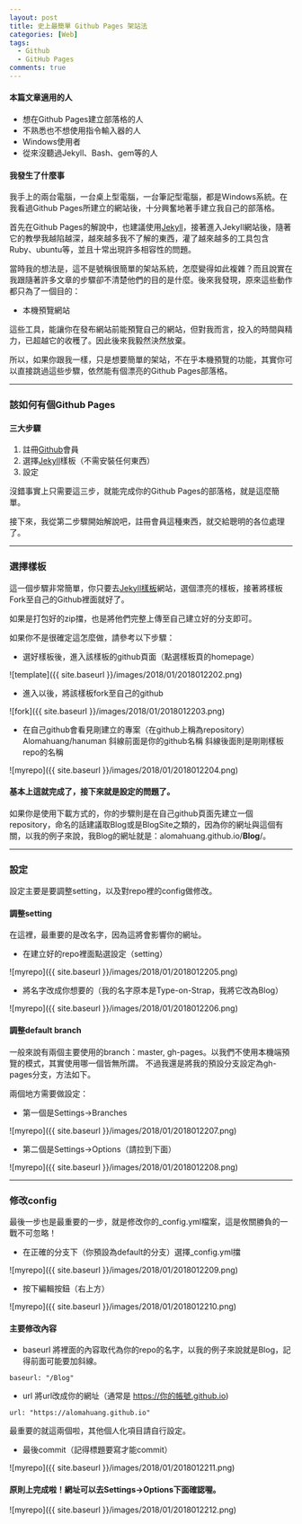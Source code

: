 ```yaml
---
layout: post
title: 史上最簡單 Github Pages 架站法
categories: [Web]
tags: 
  - Github
  - GitHub Pages
comments: true
---
```


#### 本篇文章適用的人
* 想在Github Pages建立部落格的人
* 不熟悉也不想使用指令輸入器的人
* Windows使用者
* 從來沒聽過Jekyll、Bash、gem等的人

#### 我發生了什麼事
我手上的兩台電腦，一台桌上型電腦，一台筆記型電腦，都是Windows系統。在我看過Github Pages所建立的網站後，十分興奮地著手建立我自己的部落格。  

首先在Github Pages的解說中，也建議使用[Jekyll](http://jekyllcn.com/)，接著進入Jekyll網站後，隨著它的教學我越陷越深，越來越多我不了解的東西，灌了越來越多的工具包含Ruby、ubuntu等，並且十常出現許多相容性的問題。  

當時我的想法是，這不是號稱很簡單的架站系統，怎麼變得如此複雜？而且說實在我跟隨著許多文章的步驟卻不清楚他們的目的是什麼。後來我發現，原來這些動作都只為了一個目的：  
* 本機預覽網站


這些工具，能讓你在發布網站前能預覽自己的網站，但對我而言，投入的時間與精力，已超越它的收穫了。因此後來我毅然決然放棄。  

所以，如果你跟我一樣，只是想要簡單的架站，不在乎本機預覽的功能，其實你可以直接跳過這些步驟，依然能有個漂亮的Github Pages部落格。

---
### 該如何有個Github Pages

#### 三大步驟
1. 註冊[Github](https://github.com/join?source=header-home)會員
2. 選擇[Jekyll](http://jekyllthemes.org/)樣板（不需安裝任何東西）
3. 設定

沒錯事實上只需要這三步，就能完成你的Github Pages的部落格，就是這麼簡單。

接下來，我從第二步驟開始解說吧，註冊會員這種東西，就交給聰明的各位處理了。
<!-- more -->
---
### 選擇樣板
這一個步驟非常簡單，你只要去[Jekyll樣板](http://jekyllthemes.org/)網站，選個漂亮的樣板，接著將樣板Fork至自己的Github裡面就好了。

如果是打包好的zip擋，也是將他們完整上傳至自己建立好的分支即可。

如果你不是很確定這怎麼做，請參考以下步驟：

* 選好樣板後，進入該樣板的github頁面（點選樣板頁的homepage）

![template]({{ site.baseurl }}/images/2018/01/2018012202.png)

* 進入以後，將該樣板fork至自己的github

![fork]({{ site.baseurl }}/images/2018/01/2018012203.png)

* 在自己github會看見剛建立的專案（在github上稱為repository）
Alomahuang/hanuman 斜線前面是你的github名稱 斜線後面則是剛剛樣板repo的名稱

![myrepo]({{ site.baseurl }}/images/2018/01/2018012204.png)

#### 基本上這就完成了，接下來就是設定的問題了。

如果你是使用下載方式的，你的步驟則是在自己github頁面先建立一個repository，命名的話建議取Blog或是BlogSite之類的，因為你的網址與這個有關，以我的例子來說，我Blog的網址就是：alomahuang.github.io/**Blog**/。

---
### 設定
設定主要是要調整setting，以及對repo裡的config做修改。

#### 調整setting
在這裡，最重要的是改名字，因為這將會影響你的網址。

* 在建立好的repo裡面點選設定（setting）

![myrepo]({{ site.baseurl }}/images/2018/01/2018012205.png)

* 將名字改成你想要的（我的名字原本是Type-on-Strap，我將它改為Blog）

![myrepo]({{ site.baseurl }}/images/2018/01/2018012206.png)

#### 調整default branch

一般來說有兩個主要使用的branch：master, gh-pages。以我們不使用本機端預覽的模式，其實使用哪一個皆無所謂。
不過我還是將我的預設分支設定為gh-pages分支，方法如下。

兩個地方需要做設定：

* 第一個是Settings->Branches

![myrepo]({{ site.baseurl }}/images/2018/01/2018012207.png)

* 第二個是Settings->Options（請拉到下面）

![myrepo]({{ site.baseurl }}/images/2018/01/2018012208.png)

---
### 修改config
最後一步也是最重要的一步，就是修改你的_config.yml檔案，這是攸關勝負的一戰不可忽略！

* 在正確的分支下（你預設為default的分支）選擇_config.yml擋

![myrepo]({{ site.baseurl }}/images/2018/01/2018012209.png)

* 按下編輯按鈕（右上方）

![myrepo]({{ site.baseurl }}/images/2018/01/2018012210.png)

#### 主要修改內容
* baseurl
將裡面的內容取代為你的repo的名字，以我的例子來說就是Blog，記得前面可能要加斜線。
```
baseurl: "/Blog"
```
* url
將url改成你的網址（通常是 https://你的帳號.github.io)
```
url: "https://alomahuang.github.io"
```
最重要的就這兩個啦，其他個人化項目請自行設定。

* 最後commit（記得標題要寫才能commit）

![myrepo]({{ site.baseurl }}/images/2018/01/2018012211.png)

#### 原則上完成啦！網址可以去Settings->Options下面確認喔。

![myrepo]({{ site.baseurl }}/images/2018/01/2018012212.png)



